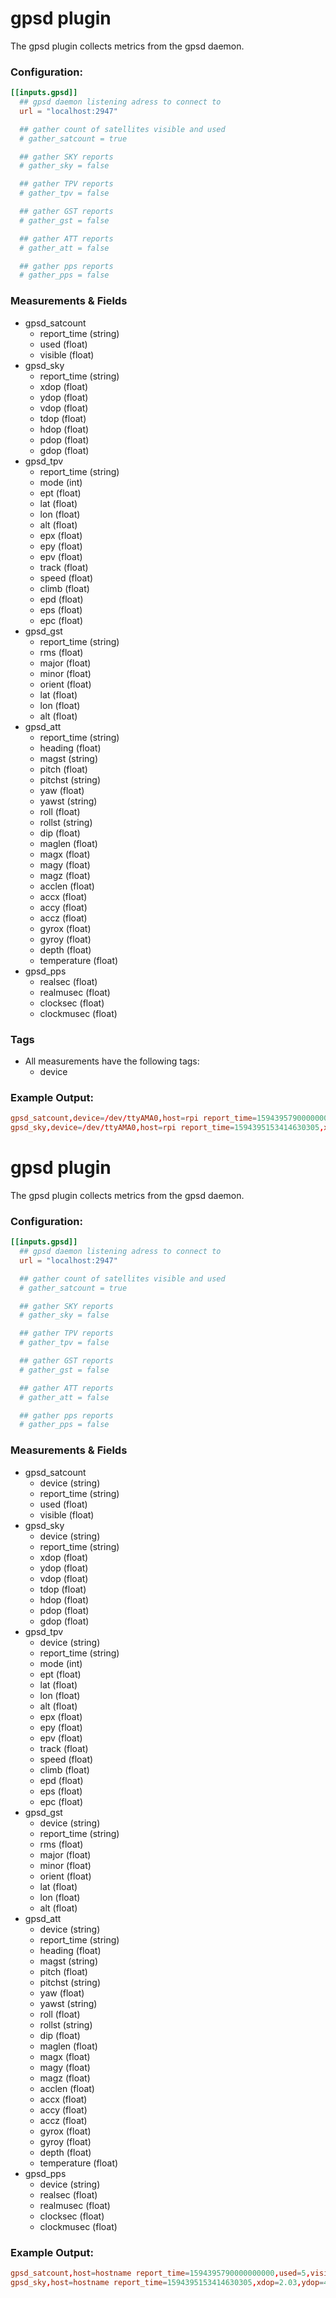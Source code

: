 # gpsd plugin

The gpsd plugin collects metrics from the gpsd daemon.

### Configuration:

```toml
[[inputs.gpsd]]
  ## gpsd daemon listening adress to connect to
  url = "localhost:2947"

  ## gather count of satellites visible and used
  # gather_satcount = true

  ## gather SKY reports
  # gather_sky = false

  ## gather TPV reports
  # gather_tpv = false

  ## gather GST reports
  # gather_gst = false

  ## gather ATT reports
  # gather_att = false

  ## gather pps reports
  # gather_pps = false
```

### Measurements & Fields

- gpsd_satcount
  - report_time (string)
  - used (float)
  - visible (float)
- gpsd_sky
  - report_time (string)
  - xdop (float)
  - ydop (float)
  - vdop (float)
  - tdop (float)
  - hdop (float)
  - pdop (float)
  - gdop (float)
- gpsd_tpv
  - report_time (string)
  - mode (int)
  - ept (float)
  - lat (float)
  - lon (float)
  - alt (float)
  - epx (float)
  - epy (float)
  - epv (float)
  - track (float)
  - speed (float)
  - climb (float)
  - epd (float)
  - eps (float)
  - epc (float)
- gpsd_gst
  - report_time (string)
  - rms (float)
  - major (float)
  - minor (float)
  - orient (float)
  - lat (float)
  - lon (float)
  - alt (float)
- gpsd_att
  - report_time (string)
  - heading (float)
  - magst (string)
  - pitch (float)
  - pitchst (string)
  - yaw (float)
  - yawst (string)
  - roll (float)
  - rollst (string)
  - dip (float)
  - maglen (float)
  - magx (float)
  - magy (float)
  - magz (float)
  - acclen (float)
  - accx (float)
  - accy (float)
  - accz (float)
  - gyrox (float)
  - gyroy (float)
  - depth (float)
  - temperature (float)
- gpsd_pps
  - realsec (float)
  - realmusec (float)
  - clocksec (float)
  - clockmusec (float)

### Tags

  - All measurements have the following tags:
    - device

### Example Output:
```toml
gpsd_satcount,device=/dev/ttyAMA0,host=rpi report_time=1594395790000000000,used=5,visible=11 1594395787000000000
gpsd_sky,device=/dev/ttyAMA0,host=rpi report_time=1594395153414630305,xdop=2.03,ydop=4.3,vdop=0.99,tdop=7.27,hdop=2.35,pdop=2.55,gdop=11.29 1594395153414630308
```
# gpsd plugin

The gpsd plugin collects metrics from the gpsd daemon.

### Configuration:

```toml
[[inputs.gpsd]]
  ## gpsd daemon listening adress to connect to
  url = "localhost:2947"

  ## gather count of satellites visible and used
  # gather_satcount = true

  ## gather SKY reports
  # gather_sky = false

  ## gather TPV reports
  # gather_tpv = false

  ## gather GST reports
  # gather_gst = false

  ## gather ATT reports
  # gather_att = false

  ## gather pps reports
  # gather_pps = false
```

### Measurements & Fields

- gpsd_satcount
  - device (string)
  - report_time (string)
  - used (float)
  - visible (float)
- gpsd_sky
  - device (string)
  - report_time (string)
  - xdop (float)
  - ydop (float)
  - vdop (float)
  - tdop (float)
  - hdop (float)
  - pdop (float)
  - gdop (float)
- gpsd_tpv
  - device (string)
  - report_time (string)
  - mode (int)
  - ept (float)
  - lat (float)
  - lon (float)
  - alt (float)
  - epx (float)
  - epy (float)
  - epv (float)
  - track (float)
  - speed (float)
  - climb (float)
  - epd (float)
  - eps (float)
  - epc (float)
- gpsd_gst
  - device (string)
  - report_time (string)
  - rms (float)
  - major (float)
  - minor (float)
  - orient (float)
  - lat (float)
  - lon (float)
  - alt (float)
- gpsd_att
  - device (string)
  - report_time (string)
  - heading (float)
  - magst (string)
  - pitch (float)
  - pitchst (string)
  - yaw (float)
  - yawst (string)
  - roll (float)
  - rollst (string)
  - dip (float)
  - maglen (float)
  - magx (float)
  - magy (float)
  - magz (float)
  - acclen (float)
  - accx (float)
  - accy (float)
  - accz (float)
  - gyrox (float)
  - gyroy (float)
  - depth (float)
  - temperature (float)
- gpsd_pps
  - device (string)
  - realsec (float)
  - realmusec (float)
  - clocksec (float)
  - clockmusec (float)

### Example Output:
```toml
gpsd_satcount,host=hostname report_time=1594395790000000000,used=5,visible=11 1594395787000000000
gpsd_sky,host=hostname report_time=1594395153414630305,xdop=2.03,ydop=4.3,vdop=0.99,tdop=7.27,hdop=2.35,pdop=2.55,gdop=11.29 1594395153414630308
```
